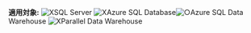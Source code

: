 <Token>**適用対象:** ![X](media/no.png)SQL Server ![X](media/no.png)Azure SQL Database![○](media/yes.png)Azure SQL Data Warehouse ![X](media/no.png)Parallel Data Warehouse </Token>

